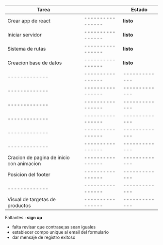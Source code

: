 |**Tarea**||**Estado**|
|-----------|----------------|-------------|
|Crear app de react|----------------|**listo**|
|Iniciar servidor |----------------|**listo**|
|Sistema de rutas|----------------|**listo**|
|Creacion base de datos|----------------|**listo**|
|-------------|----------------|-------------|
|-------------|----------------|-------------|
|-------------|----------------|-------------|
|-------------|----------------|-------------|
|-------------|----------------|-------------|
|-------------|----------------|-------------|
|Cracion de pagina de inicio con animacion|----------------|-------------|
|Posicion del footer|----------------|-------------|
|-------------|----------------|-------------|
|Visual de targetas de productos|----------------|-------------|


Faltantes : 
**sign up**
- falta revisar que contrase;as sean iguales 
- establecer compo unique al email del formulario 
- dar mensaje de registro exitoso 
